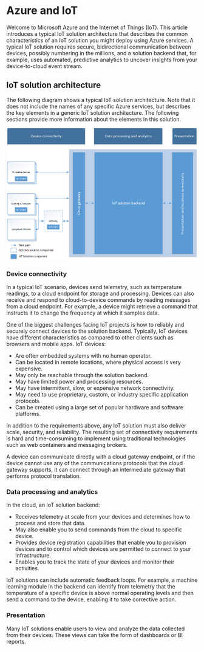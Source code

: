 # Azure and IoT

Welcome to Microsoft Azure and the Internet of Things (IoT). This article introduces a typical IoT solution architecture that describes the common characteristics of an IoT solution you might deploy using Azure services. A typical IoT solution requires secure, bidirectional communication between devices, possibly numbering in the millions, and a solution backend that, for example, uses automated, predictive analytics to uncover insights from your device-to-cloud event stream.

## IoT solution architecture

The following diagram shows a typical IoT solution architecture. Note that it does not include the names of any specific Azure services, but describes the key elements in a generic IoT solution architecture. The following sections provide more information about the elements in this solution.

![IoT solution architecture][img-solution-architecture]

### Device connectivity

In a typical IoT scenario, devices send telemetry, such as temperature readings, to a cloud endpoint for storage and processing. Devices can also receive and respond to cloud-to-device commands by reading messages from a cloud endpoint. For example, a device might retrieve a command that instructs it to change the frequency at which it samples data.

One of the biggest challenges facing IoT projects is how to reliably and securely connect devices to the solution backend. Typically, IoT devices have different characteristics as compared to other clients such as browsers and mobile apps. IoT devices:

- Are often embedded systems with no human operator.
- Can be located in remote locations, where physical access is very expensive.
- May only be reachable through the solution backend.
- May have limited power and processing resources.
- May have intermittent, slow, or expensive network connectivity.
- May need to use proprietary, custom, or industry specific application protocols.
- Can be created using a large set of popular hardware and software platforms.

In addition to the requirements above, any IoT solution must also deliver scale, security, and reliability. The resulting set of connectivity requirements is hard and time-consuming to implement using traditional technologies such as web containers and messaging brokers.

A device can communicate directly with a cloud gateway endpoint, or if the device cannot use any of the communications protocols that the cloud gateway supports, it can connect through an intermediate gateway that performs protocol translation.

### Data processing and analytics

In the cloud, an IoT solution backend:

- Receives telemetry at scale from your devices and determines how to process and store that data. 
- May also enable you to send commands from the cloud to specific device.
- Provides device registration capabilities that enable you to provision devices and to control which devices are permitted to connect to your infrastructure.
- Enables you to track the state of your devices and monitor their activities.

IoT solutions can include automatic feedback loops. For example, a machine learning module in the backend can identify from telemetry that the temperature of a specific device is above normal operating levels and then send a command to the device, enabling it to take corrective action.

### Presentation

Many IoT solutions enable users to view and analyze the data collected from their devices. These views can take the form of dashboards or BI reports.

[img-solution-architecture]: ./media/iot-azure-and-iot/iot-reference-architecture.png

[lnk-machinelearning]: http://azure.microsoft.com/services/machine-learning/
[Azure IoT Suite]: http://azure.microsoft.com/solutions/iot
